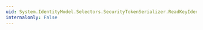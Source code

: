 ```yaml
---
uid: System.IdentityModel.Selectors.SecurityTokenSerializer.ReadKeyIdentifierClause(System.Xml.XmlReader)
internalonly: False
---
```

